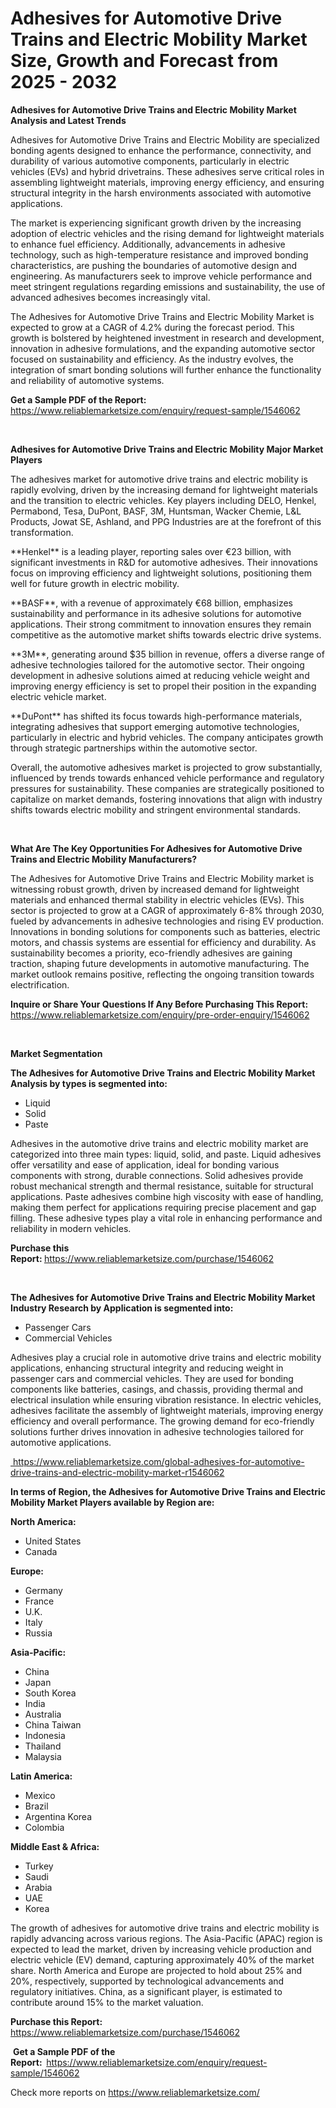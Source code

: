 <p><h1>Adhesives for Automotive Drive Trains and Electric Mobility Market Size, Growth and Forecast from 2025 - 2032</h1></p><p><strong>Adhesives for Automotive Drive Trains and Electric Mobility Market Analysis and Latest Trends</strong></p>
<p><p>Adhesives for Automotive Drive Trains and Electric Mobility are specialized bonding agents designed to enhance the performance, connectivity, and durability of various automotive components, particularly in electric vehicles (EVs) and hybrid drivetrains. These adhesives serve critical roles in assembling lightweight materials, improving energy efficiency, and ensuring structural integrity in the harsh environments associated with automotive applications.</p><p>The market is experiencing significant growth driven by the increasing adoption of electric vehicles and the rising demand for lightweight materials to enhance fuel efficiency. Additionally, advancements in adhesive technology, such as high-temperature resistance and improved bonding characteristics, are pushing the boundaries of automotive design and engineering. As manufacturers seek to improve vehicle performance and meet stringent regulations regarding emissions and sustainability, the use of advanced adhesives becomes increasingly vital.</p><p>The Adhesives for Automotive Drive Trains and Electric Mobility Market is expected to grow at a CAGR of 4.2% during the forecast period. This growth is bolstered by heightened investment in research and development, innovation in adhesive formulations, and the expanding automotive sector focused on sustainability and efficiency. As the industry evolves, the integration of smart bonding solutions will further enhance the functionality and reliability of automotive systems.</p></p>
<p><strong>Get a Sample PDF of the Report:&nbsp;</strong> <a href="https://www.reliablemarketsize.com/enquiry/request-sample/1546062?utm_campaign=1998&utm_medium=2&utm_source=Github&utm_content=ia&utm_term=01022025&utm_id=adhesives-for-automotive-drive-trains-and-electric-mobility">https://www.reliablemarketsize.com/enquiry/request-sample/1546062</a></p>
<p>&nbsp;</p>
<p><strong>Adhesives for Automotive Drive Trains and Electric Mobility Major Market Players</strong></p>
<p><p>The adhesives market for automotive drive trains and electric mobility is rapidly evolving, driven by the increasing demand for lightweight materials and the transition to electric vehicles. Key players including DELO, Henkel, Permabond, Tesa, DuPont, BASF, 3M, Huntsman, Wacker Chemie, L&L Products, Jowat SE, Ashland, and PPG Industries are at the forefront of this transformation.</p><p>**Henkel** is a leading player, reporting sales over €23 billion, with significant investments in R&D for automotive adhesives. Their innovations focus on improving efficiency and lightweight solutions, positioning them well for future growth in electric mobility.</p><p>**BASF**, with a revenue of approximately €68 billion, emphasizes sustainability and performance in its adhesive solutions for automotive applications. Their strong commitment to innovation ensures they remain competitive as the automotive market shifts towards electric drive systems.</p><p>**3M**, generating around $35 billion in revenue, offers a diverse range of adhesive technologies tailored for the automotive sector. Their ongoing development in adhesive solutions aimed at reducing vehicle weight and improving energy efficiency is set to propel their position in the expanding electric vehicle market.</p><p>**DuPont** has shifted its focus towards high-performance materials, integrating adhesives that support emerging automotive technologies, particularly in electric and hybrid vehicles. The company anticipates growth through strategic partnerships within the automotive sector.</p><p>Overall, the automotive adhesives market is projected to grow substantially, influenced by trends towards enhanced vehicle performance and regulatory pressures for sustainability. These companies are strategically positioned to capitalize on market demands, fostering innovations that align with industry shifts towards electric mobility and stringent environmental standards.</p></p>
<p>&nbsp;</p>
<p><strong>What Are The Key Opportunities For Adhesives for Automotive Drive Trains and Electric Mobility Manufacturers?</strong></p>
<p><p>The Adhesives for Automotive Drive Trains and Electric Mobility market is witnessing robust growth, driven by increased demand for lightweight materials and enhanced thermal stability in electric vehicles (EVs). This sector is projected to grow at a CAGR of approximately 6-8% through 2030, fueled by advancements in adhesive technologies and rising EV production. Innovations in bonding solutions for components such as batteries, electric motors, and chassis systems are essential for efficiency and durability. As sustainability becomes a priority, eco-friendly adhesives are gaining traction, shaping future developments in automotive manufacturing. The market outlook remains positive, reflecting the ongoing transition towards electrification.</p></p>
<p><strong>Inquire or Share Your Questions If Any Before Purchasing This Report:</strong> <a href="https://www.reliablemarketsize.com/enquiry/pre-order-enquiry/1546062?utm_campaign=1998&utm_medium=2&utm_source=Github&utm_content=ia&utm_term=01022025&utm_id=adhesives-for-automotive-drive-trains-and-electric-mobility">https://www.reliablemarketsize.com/enquiry/pre-order-enquiry/1546062</a></p>
<p>&nbsp;</p>
<p><strong>Market Segmentation</strong></p>
<p><strong>The Adhesives for Automotive Drive Trains and Electric Mobility Market Analysis by types is segmented into:</strong></p>
<p><ul><li>Liquid</li><li>Solid</li><li>Paste</li></ul></p>
<p><p>Adhesives in the automotive drive trains and electric mobility market are categorized into three main types: liquid, solid, and paste. Liquid adhesives offer versatility and ease of application, ideal for bonding various components with strong, durable connections. Solid adhesives provide robust mechanical strength and thermal resistance, suitable for structural applications. Paste adhesives combine high viscosity with ease of handling, making them perfect for applications requiring precise placement and gap filling. These adhesive types play a vital role in enhancing performance and reliability in modern vehicles.</p></p>
<p><strong>Purchase this Report:&nbsp;</strong><a href="https://www.reliablemarketsize.com/purchase/1546062?utm_campaign=1998&utm_medium=2&utm_source=Github&utm_content=ia&utm_term=01022025&utm_id=adhesives-for-automotive-drive-trains-and-electric-mobility">https://www.reliablemarketsize.com/purchase/1546062</a></p>
<p>&nbsp;</p>
<p><strong>The Adhesives for Automotive Drive Trains and Electric Mobility Market Industry Research by Application is segmented into:</strong></p>
<p><ul><li>Passenger Cars</li><li>Commercial Vehicles</li></ul></p>
<p><p>Adhesives play a crucial role in automotive drive trains and electric mobility applications, enhancing structural integrity and reducing weight in passenger cars and commercial vehicles. They are used for bonding components like batteries, casings, and chassis, providing thermal and electrical insulation while ensuring vibration resistance. In electric vehicles, adhesives facilitate the assembly of lightweight materials, improving energy efficiency and overall performance. The growing demand for eco-friendly solutions further drives innovation in adhesive technologies tailored for automotive applications.</p></p>
<p><a href="https://www.reliablemarketsize.com/global-adhesives-for-automotive-drive-trains-and-electric-mobility-market-r1546062?utm_campaign=1998&utm_medium=2&utm_source=Github&utm_content=ia&utm_term=01022025&utm_id=adhesives-for-automotive-drive-trains-and-electric-mobility">&nbsp;https://www.reliablemarketsize.com/global-adhesives-for-automotive-drive-trains-and-electric-mobility-market-r1546062</a></p>
<p><strong>In terms of Region, the Adhesives for Automotive Drive Trains and Electric Mobility Market Players available by Region are:</strong></p>
<p>
    <p> <strong> North America: </strong>
        <ul>
            <li>United States</li>
            <li>Canada</li>
        </ul>
        </p> 
    <p> <strong> Europe: </strong>
        <ul>
            <li>Germany</li>
            <li>France</li>
            <li>U.K.</li>
            <li>Italy</li>
            <li>Russia</li>
        </ul>
        </p> 
    <p> <strong> Asia-Pacific: </strong>
        <ul>
            <li>China</li>
            <li>Japan</li>
            <li>South Korea</li>
            <li>India</li>
            <li>Australia</li>
            <li>China Taiwan</li>
            <li>Indonesia</li>
            <li>Thailand</li>
            <li>Malaysia</li>
        </ul>
        </p> 
    <p> <strong> Latin America: </strong>
        <ul>
            <li>Mexico</li>
            <li>Brazil</li>
            <li>Argentina Korea</li>
            <li>Colombia</li>
        </ul>
        </p> 
    <p> <strong> Middle East & Africa: </strong>
        <ul>
            <li>Turkey</li>
            <li>Saudi</li>
            <li>Arabia</li>
            <li>UAE</li>
            <li>Korea</li>
        </ul>
    </p>
    </p>
<p><p>The growth of adhesives for automotive drive trains and electric mobility is rapidly advancing across various regions. The Asia-Pacific (APAC) region is expected to lead the market, driven by increasing vehicle production and electric vehicle (EV) demand, capturing approximately 40% of the market share. North America and Europe are projected to hold about 25% and 20%, respectively, supported by technological advancements and regulatory initiatives. China, as a significant player, is estimated to contribute around 15% to the market valuation.</p></p>
<p><strong>Purchase this Report: </strong><a href="https://www.reliablemarketsize.com/purchase/1546062?utm_campaign=1998&utm_medium=2&utm_source=Github&utm_content=ia&utm_term=01022025&utm_id=adhesives-for-automotive-drive-trains-and-electric-mobility">https://www.reliablemarketsize.com/purchase/1546062</a></p>
<p>&nbsp;<strong>Get a Sample PDF of the Report:&nbsp;&nbsp;</strong><a href="https://www.reliablemarketsize.com/enquiry/request-sample/1546062?utm_campaign=1998&utm_medium=2&utm_source=Github&utm_content=ia&utm_term=01022025&utm_id=adhesives-for-automotive-drive-trains-and-electric-mobility">https://www.reliablemarketsize.com/enquiry/request-sample/1546062</a></p>
<p><strong></strong></p>
<p>Check more reports on <a href="https://www.reliablemarketsize.com/?utm_campaign=1998&utm_medium=2&utm_source=Github&utm_content=ia&utm_term=01022025&utm_id=adhesives-for-automotive-drive-trains-and-electric-mobility">https://www.reliablemarketsize.com/</a></p>